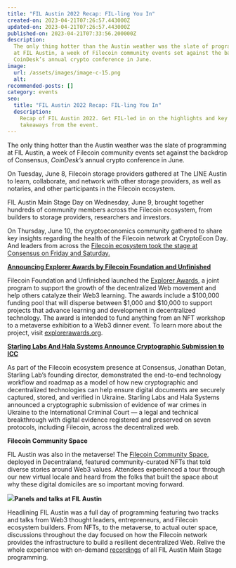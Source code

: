 ```yaml
---
title: "FIL Austin 2022 Recap: FIL-ling You In"
created-on: 2023-04-21T07:26:57.443000Z
updated-on: 2023-04-21T07:26:57.443000Z
published-on: 2023-04-21T07:33:56.200000Z
description:
  The only thing hotter than the Austin weather was the slate of programming
  at FIL Austin, a week of Filecoin community events set against the backdrop of Consensus,
  CoinDesk’s annual crypto conference in June.
image:
  url: /assets/images/image-c-15.png
  alt:
recommended-posts: []
category: events
seo:
  title: "FIL Austin 2022 Recap: FIL-ling You In"
  description:
    Recap of FIL Austin 2022. Get FIL-led in on the highlights and key
    takeaways from the event.
---
```


The only thing hotter than the Austin weather was the slate of programming at FIL Austin, a week of Filecoin community events set against the backdrop of Consensus, _CoinDesk’s_ annual crypto conference in June.

On Tuesday, June 8, Filecoin storage providers gathered at The LINE Austin to learn, collaborate, and network with other storage providers, as well as notaries, and other participants in the Filecoin ecosystem.

FIL Austin Main Stage Day on Wednesday, June 9, brought together hundreds of community members across the Filecoin ecosystem, from builders to storage providers, researchers and investors.

On Thursday, June 10, the cryptoeconomics community gathered to share key insights regarding the health of the Filecoin network at CryptoEcon Day. And leaders from across the [Filecoin ecosystem took the stage at Consensus on Friday and Saturday.](https://www.youtube.com/watch?v=9Db0rXvscYY)

**[Announcing Explorer Awards by Filecoin Foundation and Unfinished](https://filecoinfoundation.medium.com/announcing-explorer-awards-by-filecoin-foundation-and-unfinished-70c9d569f418)**

Filecoin Foundation and Unfinished launched the [Explorer Awards](http://explorerawards.org/), a joint program to support the growth of the decentralized Web movement and help others catalyze their Web3 learning. The awards include a $100,000 funding pool that will disperse between $1,000 and $10,000 to support projects that advance learning and development in decentralized technology. The award is intended to fund anything from an NFT workshop to a metaverse exhibition to a Web3 dinner event. To learn more about the project, visit [explorerawards.org](http://explorerawards.org/).

**[Starling Labs And Hala Systems Announce Cryptographic Submission to ICC](https://www.cnn.com/2022/06/10/tech/ukraine-war-crimes-blockchain/index.html)**

As part of the Filecoin ecosystem presence at Consensus, Jonathan Dotan, Starling Lab’s founding director, demonstrated the end-to-end technology workflow and roadmap as a model of how new cryptographic and decentralized technologies can help ensure digital documents are securely captured, stored, and verified in Ukraine. Starling Labs and Hala Systems announced a cryptographic submission of evidence of war crimes in Ukraine to the International Criminal Court — a legal and technical breakthrough with digital evidence registered and preserved on seven protocols, including Filecoin, across the decentralized web.

**Filecoin Community Space**

FIL Austin was also in the metaverse! The [Filecoin Community Space](https://play.decentraland.org/?position=-4%2C-133&realm=dg&island=I6l4q), deployed in Decentraland, featured community-curated NFTs that told diverse stories around Web3 values. Attendees experienced a tour through our new virtual locale and heard from the folks that built the space about why these digital domiciles are so important moving forward.

![](/assets/images/643e68b595dde73b512b7580_1-sxjkfvgiga2wqdrjerjfca.jpeg)**Panels and talks at FIL Austin**

Headlining FIL Austin was a full day of programming featuring two tracks and talks from Web3 thought leaders, entrepreneurs, and Filecoin ecosystem builders. From NFTs, to the metaverse, to actual outer space, discussions throughout the day focused on how the Filecoin network provides the infrastructure to build a resilient decentralized Web. Relive the whole experience with on-demand [recordings](https://www.youtube.com/playlist?list=PLp3zrT1ewY0nKSt_IKNhxNyRCzI7KiWwS) of all FIL Austin Main Stage programming.
